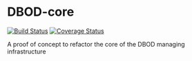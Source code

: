 # DBOD-core

[![Build Status](https://travis-ci.org/cerndb/DBOD-core.svg?branch=master)](https://travis-ci.org/cerndb/DBOD-core)
[![Coverage Status](https://coveralls.io/repos/cerndb/DBOD-core/badge.svg)](https://coveralls.io/r/cerndb/DBOD-core)

A proof of concept to refactor the core of the DBOD managing infrastructure

